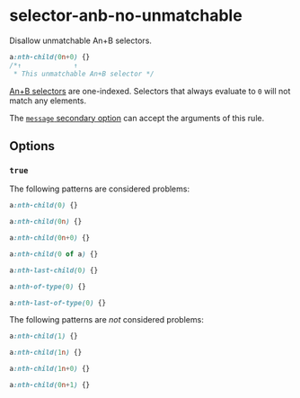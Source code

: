 # selector-anb-no-unmatchable

Disallow unmatchable An+B selectors.

<!-- prettier-ignore -->
```css
a:nth-child(0n+0) {}
/*↑             ↑
 * This unmatchable An+B selector */
```

[An+B selectors](https://www.w3.org/TR/css-syntax-3/#anb-microsyntax) are one-indexed. Selectors that always evaluate to `0` will not match any elements.

The [`message` secondary option](../../../docs/user-guide/configure.md#message) can accept the arguments of this rule.

## Options

### `true`

The following patterns are considered problems:

<!-- prettier-ignore -->
```css
a:nth-child(0) {}
```

<!-- prettier-ignore -->
```css
a:nth-child(0n) {}
```

<!-- prettier-ignore -->
```css
a:nth-child(0n+0) {}
```

<!-- prettier-ignore -->
```css
a:nth-child(0 of a) {}
```

<!-- prettier-ignore -->
```css
a:nth-last-child(0) {}
```

<!-- prettier-ignore -->
```css
a:nth-of-type(0) {}
```

<!-- prettier-ignore -->
```css
a:nth-last-of-type(0) {}
```

The following patterns are _not_ considered problems:

<!-- prettier-ignore -->
```css
a:nth-child(1) {}
```

<!-- prettier-ignore -->
```css
a:nth-child(1n) {}
```

<!-- prettier-ignore -->
```css
a:nth-child(1n+0) {}
```

<!-- prettier-ignore -->
```css
a:nth-child(0n+1) {}
```
